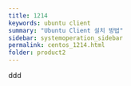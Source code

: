 ```yaml
---
title: 1214
keywords: ubuntu client
summary: "Ubuntu Client 설치 방법"
sidebar: systemoperation_sidebar
permalink: centos_1214.html
folder: product2
---
```



ddd
